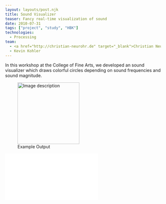 ```yaml
---
layout: layouts/post.njk
title: Sound Visualizer
teaser: Fancy real-time visualization of sound
date: 2010-07-31
tags: ["project", "study", "HBK"]
technologies:
  - Processing
team:
  - <a href="http://christian-neurohr.de" target="_blank">Christian Neurohr</a>
  - Kevin Kohler
---
```


In this workshop at the College of Fine Arts, we developed an sound visualizer which draws colorful circles depending on sound frequencies and sound magnitude.

<figure>
<a href="{{'/assets/projects/sound-visualizer/example.jpg' | url}}" target="_blank">
    <img src="{{'/assets/projects/sound-visualizer/example.jpg' | url}}" width="200" itemprop="thumbnail" alt="Image description" />
</a>
<figcaption itemprop="caption description">Example Output</figcaption>
</figure>

<iframe title="video" src="//www.youtube.com/embed/vGC3HgTMBPU" frameborder="0" allowfullscreen></iframe>
